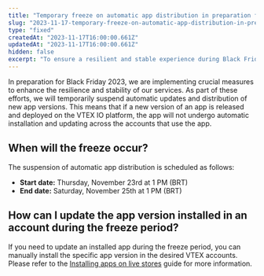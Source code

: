 ```yaml
---
title: "Temporary freeze on automatic app distribution in preparation for Black Friday 2023"
slug: "2023-11-17-temporary-freeze-on-automatic-app-distribution-in-preparation-for-black-friday-2023"
type: "fixed"
createdAt: "2023-11-17T16:00:00.661Z"
updatedAt: "2023-11-17T16:00:00.661Z"
hidden: false
excerpt: "To ensure a resilient and stable experience during Black Friday 2023, we will temporarily suspend the automatic distribution of new app versions from Thursday, Nov 23rd, to Saturday, Nov 25th."
---
```


In preparation for Black Friday 2023, we are implementing crucial measures to enhance the resilience and stability of our services. As part of these efforts, we will temporarily suspend automatic updates and distribution of new app versions. This means that if a new version of an app is released and deployed on the VTEX IO platform, the app will not undergo automatic installation and updating across the accounts that use the app.

## When will the freeze occur?

The suspension of automatic app distribution is scheduled as follows:

- **Start date:** Thursday, November 23rd at 1 PM (BRT)
- **End date:** Saturday, November 25th at 1 PM (BRT)

## How can I update the app version installed in an account during the freeze period?

If you need to update an installed app during the freeze period, you can manually install the specific app version in the desired VTEX accounts. Please refer to the [Installing apps on live stores](https://developers.vtex.com/docs/guides/vtex-io-documentation-installing-apps-in-live-stores-best-practices) guide for more information.
